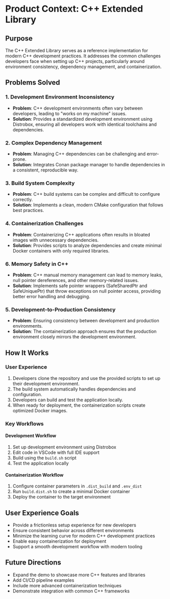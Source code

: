 # Product Context: C++ Extended Library

## Purpose
The C++ Extended Library serves as a reference implementation for modern C++ development practices. It addresses the common challenges developers face when setting up C++ projects, particularly around environment consistency, dependency management, and containerization.

## Problems Solved

### 1. Development Environment Inconsistency
- **Problem**: C++ development environments often vary between developers, leading to "works on my machine" issues.
- **Solution**: Provides a standardized development environment using Distrobox, ensuring all developers work with identical toolchains and dependencies.

### 2. Complex Dependency Management
- **Problem**: Managing C++ dependencies can be challenging and error-prone.
- **Solution**: Integrates Conan package manager to handle dependencies in a consistent, reproducible way.

### 3. Build System Complexity
- **Problem**: C++ build systems can be complex and difficult to configure correctly.
- **Solution**: Implements a clean, modern CMake configuration that follows best practices.

### 4. Containerization Challenges
- **Problem**: Containerizing C++ applications often results in bloated images with unnecessary dependencies.
- **Solution**: Provides scripts to analyze dependencies and create minimal Docker containers with only required libraries.

### 6. Memory Safety in C++
- **Problem**: C++ manual memory management can lead to memory leaks, null pointer dereferences, and other memory-related issues.
- **Solution**: Implements safe pointer wrappers (SafeSharedPtr and SafeUniquePtr) that throw exceptions on null pointer access, providing better error handling and debugging.

### 5. Development-to-Production Consistency
- **Problem**: Ensuring consistency between development and production environments.
- **Solution**: The containerization approach ensures that the production environment closely mirrors the development environment.

## How It Works

### User Experience
1. Developers clone the repository and use the provided scripts to set up their development environment.
2. The build system automatically handles dependencies and configuration.
3. Developers can build and test the application locally.
4. When ready for deployment, the containerization scripts create optimized Docker images.

### Key Workflows

#### Development Workflow
1. Set up development environment using Distrobox
2. Edit code in VSCode with full IDE support
3. Build using the `build.sh` script
4. Test the application locally

#### Containerization Workflow
1. Configure container parameters in `.dist_build` and `.env_dist`
2. Run `build.dist.sh` to create a minimal Docker container
3. Deploy the container to the target environment

## User Experience Goals
- Provide a frictionless setup experience for new developers
- Ensure consistent behavior across different environments
- Minimize the learning curve for modern C++ development practices
- Enable easy containerization for deployment
- Support a smooth development workflow with modern tooling

## Future Directions
- Expand the demo to showcase more C++ features and libraries
- Add CI/CD pipeline examples
- Include more advanced containerization techniques
- Demonstrate integration with common C++ frameworks
